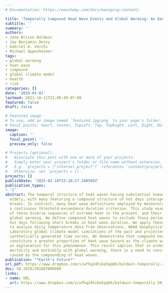 ```yaml
---
# Documentation: https://wowchemy.com/docs/managing-content/

title: 'Temporally Compound Heat Wave Events and Global Warming: An Emerging Hazard'
subtitle: ''
summary: ''
authors:
- Jane Wilson Baldwin
- Jay Benjamin Dessy
- Gabriel A. Vecchi
- Michael Oppenheimer
tags:
- global warming
- heat wave
- compound
- global climate model
- health
- risk
categories: []
date: '2019-01-01'
lastmod: 2021-10-11T21:06:49-07:00
featured: false
draft: false

# Featured image
# To use, add an image named `featured.jpg/png` to your page's folder.
# Focal points: Smart, Center, TopLeft, Top, TopRight, Left, Right, BottomLeft, Bottom, BottomRight.
image:
  caption: ''
  focal_point: ''
  preview_only: false

# Projects (optional).
#   Associate this post with one or more of your projects.
#   Simply enter your project's folder or file name without extension.
#   E.g. `projects = ["internal-project"]` references `content/project/deep-learning/index.md`.
#   Otherwise, set `projects = []`.
projects: []
publishDate: '2025-02-10T15:10:27.248509Z'
publication_types:
- '2'
abstract: The temporal structure of heat waves having substantial human impact varies
  widely, with many featuring a compound structure of hot days interspersed with cooler
  breaks. In contrast, many heat wave definitions employed by meteorologists include
  a continuous threshold-exceedance duration criterion. This study examines the hazard
  of these diverse sequences of extreme heat in the present, and their change with
  global warming. We define compound heat waves to include those periods with additional
  hot days following short breaks in heat wave duration. We apply these definitions
  to analyze daily temperature data from observations, NOAA Geophysical Fluid Dynamics
  Laboratory global climate model simulations of the past and projected climate, and
  synthetically generated time series. We demonstrate that compound heat waves will
  constitute a greater proportion of heat wave hazard as the climate warms and suggest
  an explanation for this phenomenon. This result implies that in order to limit heat-related
  mortality and morbidity with global warming, there is a need to consider added vulnerability
  caused by the compounding of heat waves.
publication: "*Earth's Future*"
url_pdf: https://www.dropbox.com/s/wfhq24hike5qq66/baldwin-temporally-2019.pdf?dl=0
doi: 10.1029/2018EF000989
links:
- name: URL
  url: https://www.dropbox.com/s/wfhq24hike5qq66/baldwin-temporally-2019.pdf?dl=0
---
```

